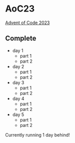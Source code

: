 # AoC23
[Advent of Code 2023](https://adventofcode.com/2023)

## Complete
- day 1
  - part 1
  - part 2
- day 2
  - part 1
  - part 2
- day 3
  - part 1
  - part 2
- day 4
  - part 1
  - part 2
- day 5
  - part 1
  - part 2


Currently running 1 day behind!
